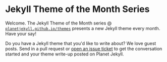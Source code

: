 # Jekyll Theme of the Month Series

Welcome. The Jekyll Theme of the Month series @
[`planetjekyll.github.io/themes`](http://planetjekyll.github.io/themes) 
presents a new Jekyll theme every month.
Have your say!

Do you have a Jekyll theme that you'd like to write about?
We love guest posts.
Send in a pull request or
[open an issue ticket](https://github.com/planetjekyll/themes/issues)
to get the conversation started and your theme write-up posted on Planet Jekyll.


